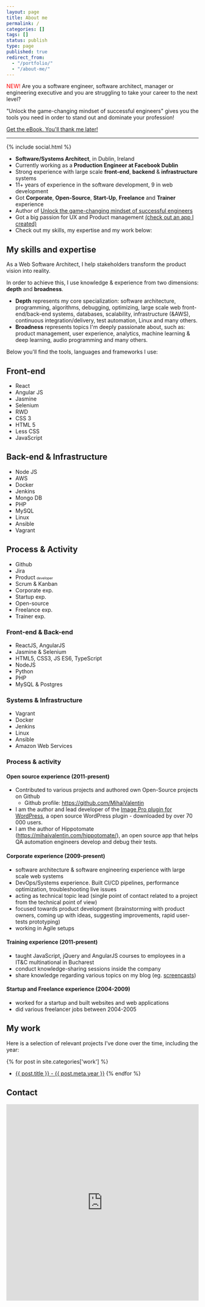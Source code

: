 ```yaml
---
layout: page
title: About me
permalink: /
categories: []
tags: []
status: publish
type: page
published: true
redirect_from:
  - "/portfolio/"
  - "/about-me/"
---
```


<span style="color:red;">NEW!</span> Are you a software engineer, software architect, manager or engineering executive and you are struggling to take your career to the next level?

"Unlock the game-changing mindset of successful engineers" gives you the tools you need in order to stand out and dominate your profession!

<a href="/unlock">Get the eBook. You'll thank me later!</a>
<hr />
{% include social.html %}

* **Software/Systems Architect**, in Dublin, Ireland
* Currently working as a **Production Engineer at Facebook Dublin**
* Strong experience with large scale **front-end**, **backend** &amp; **infrastructure** systems
* 11+ years of experience in the software development, 9 in web development
* Got **Corporate**, **Open-Source**, **Start-Up**, **Freelance** and **Trainer** experience
* Author of <a href="">Unlock the game-changing mindset of successful engineers</a>
* Got a big passion for UX and Product management <a href="https://mihaivalentin.com/hippotomate/" target="_blank">(check out an app I created)</a>
* Check out my skills, my expertise and my work below:

## My skills and expertise

As a Web Software Architect, I help stakeholders transform the product vision into reality.

In order to achieve this, I use knowledge & experience from two dimensions: <strong>depth</strong> and <strong>broadness</strong>.

* <strong>Depth</strong> represents my core specialization: software architecture, programming, algorithms, debugging, optimizing, large scale web front-end/back-end systems, databases, scalability, infrastructure (&AWS), continuous integration/delivery, test automation, Linux and many others.
* <strong>Broadness</strong> represents topics I'm deeply passionate about, such as: product management, user experience, analytics, machine learning & deep learning, audio programming and many others.

Below you'll find the tools, languages and frameworks I use:

<div id="skills">
    <div id="line-1" class="line">
        <small></small>
        <h2>Front-end</h2>
        <ul>
            <li class="react">React</li>
            <li class="angularjs">Angular JS</li>
            <li class="jasmine">Jasmine</li>
            <li class="selenium">Selenium</li>
            <li class="rwd">RWD</li>
            <li class="css3">CSS 3</li>
            <li class="html5">HTML 5</li>
            <li class="lesscss">Less CSS</li>
            <li class="javascript">JavaScript</li>
        </ul>
    </div>
    <div id="line-2" class="line">
        <small></small>
        <h2>Back-end &amp; Infrastructure</h2>
        <ul>
            <li class="nodejs">Node JS</li>
            <li class="aws">AWS</li>
            <li class="docker">Docker</li>
            <li class="jenkins">Jenkins</li>
            <li class="mongodb">Mongo DB</li>
            <li class="php">PHP</li>
            <li class="mysql">MySQL</li>
            <li class="linux">Linux</li>
            <li class="text">Ansible</li>
            <li class="vagrant">Vagrant</li>
        </ul>
    </div>
    <div id="line-3" class="line">
        <small></small>
        <h2>Process &amp; Activity</h2>
        <ul>
            <li class="github">Github</li>
            <li class="jira">Jira</li>
            <li class="text">Product <span style="font-size: 9px;">developer</span></li>
            <li class="text">Scrum &amp; Kanban</li>
            <li class="text">Corporate exp.</li>
            <li class="text">Startup exp.</li>
            <li class="text">Open-source</li>
            <li class="text">Freelance exp.</li>
            <li class="text">Trainer exp.</li>
        </ul>
    </div>
    <div class="clear"></div>
</div>

### Front-end & Back-end
*	ReactJS, AngularJS
*	Jasmine & Selenium
*	HTML5, CSS3, JS ES6, TypeScript
*	NodeJS
* Python
*	PHP
*	MySQL & Postgres

### Systems & Infrastructure
*	Vagrant
*	Docker
*	Jenkins
*	Linux
*	Ansible
*	Amazon Web Services

### Process &amp; activity

#### Open source experience (2011-present)

* Contributed to various projects and authored own Open-Source projects on Github
  * Github profile: <a href="https://github.com/MihaiValentin" target="_blank">https://github.com/MihaiValentin</a>
* I am the author and lead developer of the <a href="https://www.mihaivalentin.com/image-pro-wordpress-image-management/" target="_blank">Image Pro plugin for WordPress</a>, a open source WordPress plugin - downloaded by over 70 000 users.
* I am the author of Hippotomate (<a href="https://mihaivalentin.com/hippotomate/" target="_blank">https://mihaivalentin.com/hippotomate/</a>), an open source app that helps QA automation engineers develop and debug their tests. 

#### Corporate experience (2009-present)

* software architecture & software engineering experience with large scale web systems
* DevOps/Systems experience. Built CI/CD pipelines, performance optimization, troubleshooting live issues
* acting as technical topic lead (single point of contact related to a project from the technical point of view)
* focused towards product development (brainstorming with product owners, coming up with ideas, suggesting improvements, rapid user-tests prototyping)
* working in Agile setups

#### Training experience (2011-present)

* taught JavaScript, jQuery and AngularJS courses to employees in a IT&amp;C multinational in Bucharest
* conduct knowledge-sharing sessions inside the company
* share knowledge regarding various topics on my blog (eg. <a href="{{site.baseurl}}/live-editing-of-css-and-js-files-with-facebook-flo-fb-flo">screencasts</a>)

#### Startup and Freelance experience (2004-2009)

* worked for a startup and built websites and web applications
* did various freelancer jobs between 2004-2005

## My work

Here is a selection of relevant projects I've done over the time, including the year:



{% for post in site.categories['work'] %}
* <a class="post-link" href="{{ post.url | prepend: site.baseurl }}">{{ post.title }} - <span class="post-date">{{ post.meta.year }}</span></a>
{% endfor %}


## Contact
<iframe height="514" allowTransparency="true" frameborder="0" scrolling="no"
    style="width:100%;border:none;margin-top: 0;"  src="https://mihaivalentin.wufoo.com/embed/z7x4a3/def/&header=hide"><a
    href="https://mihaivalentin.wufoo.com/forms/z7x4a3/" title="Contact me" rel="nofollow">Fill
    out my Wufoo form!</a></iframe>
